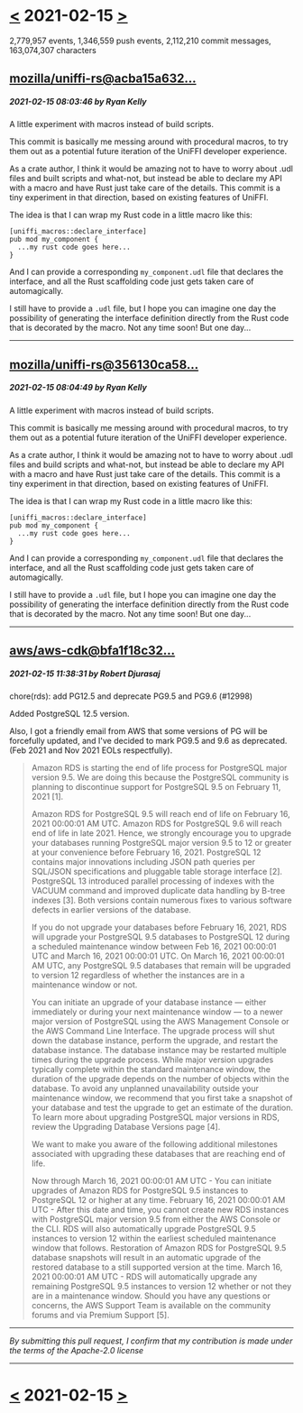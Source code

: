 # [<](2021-02-14.md) 2021-02-15 [>](2021-02-16.md)

2,779,957 events, 1,346,559 push events, 2,112,210 commit messages, 163,074,307 characters


## [mozilla/uniffi-rs@acba15a632...](https://github.com/mozilla/uniffi-rs/commit/acba15a6327c3ca6298b3d3bb84246c68cfeb967)
##### 2021-02-15 08:03:46 by Ryan Kelly

A little experiment with macros instead of build scripts.

This commit is basically me messing around with procedural macros,
to try them out as a potential future iteration of the UniFFI
developer experience.

As a crate author, I think it would be amazing not to have to
worry about .udl files and built scripts and what-not, but
instead be able to declare my API with a macro and have Rust
just take care of the details. This commit is a tiny experiment
in that direction, based on existing features of UniFFI.

The idea is that I can wrap my Rust code in a little macro
like this:

```
[uniffi_macros::declare_interface]
pub mod my_component {
  ...my rust code goes here...
}
```

And I can provide a corresponding `my_component.udl` file that
declares the interface, and all the Rust scaffolding code just
gets taken care of automagically.

I still have to provide a `.udl` file, but I hope you can imagine
one day the possibility of generating the interface definition
directly from the Rust code that is decorated by the macro.
Not any time soon! But one day...

---
## [mozilla/uniffi-rs@356130ca58...](https://github.com/mozilla/uniffi-rs/commit/356130ca58e3d8553891779f2ac47c7a58e0c1ae)
##### 2021-02-15 08:04:49 by Ryan Kelly

A little experiment with macros instead of build scripts.

This commit is basically me messing around with procedural macros,
to try them out as a potential future iteration of the UniFFI
developer experience.

As a crate author, I think it would be amazing not to have to
worry about .udl files and build scripts and what-not, but
instead be able to declare my API with a macro and have Rust
just take care of the details. This commit is a tiny experiment
in that direction, based on existing features of UniFFI.

The idea is that I can wrap my Rust code in a little macro
like this:

```
[uniffi_macros::declare_interface]
pub mod my_component {
  ...my rust code goes here...
}
```

And I can provide a corresponding `my_component.udl` file that
declares the interface, and all the Rust scaffolding code just
gets taken care of automagically.

I still have to provide a `.udl` file, but I hope you can imagine
one day the possibility of generating the interface definition
directly from the Rust code that is decorated by the macro.
Not any time soon! But one day...

---
## [aws/aws-cdk@bfa1f18c32...](https://github.com/aws/aws-cdk/commit/bfa1f18c32051cd0e90a003bbbe3e806063c2b8c)
##### 2021-02-15 11:38:31 by Robert Djurasaj

chore(rds): add PG12.5 and deprecate PG9.5 and PG9.6 (#12998)

Added PostgreSQL 12.5 version.

Also, I got a friendly email from AWS that some versions of PG will be forcefully updated, and I've decided to mark PG9.5 and 9.6 as deprecated. (Feb 2021 and Nov 2021 EOLs respectfully).

> Amazon RDS is starting the end of life process for PostgreSQL major version 9.5. We are doing this because the PostgreSQL community is planning to discontinue support for PostgreSQL 9.5 on February 11, 2021 [1].
> 
> Amazon RDS for PostgreSQL 9.5 will reach end of life on February 16, 2021 00:00:01 AM UTC. Amazon RDS for PostgreSQL 9.6 will reach end of life in late 2021. Hence, we strongly encourage you to upgrade your databases running PostgreSQL major version 9.5 to 12 or greater at your convenience before February 16, 2021. PostgreSQL 12 contains major innovations including JSON path queries per SQL/JSON specifications and pluggable table storage interface [2]. PostgreSQL 13 introduced parallel processing of indexes with the VACUUM command and improved duplicate data handling by B-tree indexes [3]. Both versions contain numerous fixes to various software defects in earlier versions of the database.
> 
> If you do not upgrade your databases before February 16, 2021, RDS will upgrade your PostgreSQL 9.5 databases to PostgreSQL 12 during a scheduled maintenance window between Feb 16, 2021 00:00:01 UTC and March 16, 2021 00:00:01 UTC. On March 16, 2021 00:00:01 AM UTC, any PostgreSQL 9.5 databases that remain will be upgraded to version 12 regardless of whether the instances are in a maintenance window or not.
> 
> You can initiate an upgrade of your database instance — either immediately or during your next maintenance window — to a newer major version of PostgreSQL using the AWS Management Console or the AWS Command Line Interface. The upgrade process will shut down the database instance, perform the upgrade, and restart the database instance. The database instance may be restarted multiple times during the upgrade process. While major version upgrades typically complete within the standard maintenance window, the duration of the upgrade depends on the number of objects within the database. To avoid any unplanned unavailability outside your maintenance window, we recommend that you first take a snapshot of your database and test the upgrade to get an estimate of the duration. To learn more about upgrading PostgreSQL major versions in RDS, review the Upgrading Database Versions page [4].
> 
> We want to make you aware of the following additional milestones associated with upgrading these databases that are reaching end of life.
> 
> Now through March 16, 2021 00:00:01 AM UTC - You can initiate upgrades of Amazon RDS for PostgreSQL 9.5 instances to PostgreSQL 12 or higher at any time.
> February 16, 2021 00:00:01 AM UTC - After this date and time, you cannot create new RDS instances with PostgreSQL major version 9.5 from either the AWS Console or the CLI. RDS will also automatically upgrade PostgreSQL 9.5 instances to version 12 within the earliest scheduled maintenance window that follows. Restoration of Amazon RDS for PostgreSQL 9.5 database snapshots will result in an automatic upgrade of the restored database to a still supported version at the time.
> March 16, 2021 00:00:01 AM UTC - RDS will automatically upgrade any remaining PostgreSQL 9.5 instances to version 12 whether or not they are in a maintenance window.
> Should you have any questions or concerns, the AWS Support Team is available on the community forums and via Premium Support [5].

----

*By submitting this pull request, I confirm that my contribution is made under the terms of the Apache-2.0 license*

---

# [<](2021-02-14.md) 2021-02-15 [>](2021-02-16.md)

